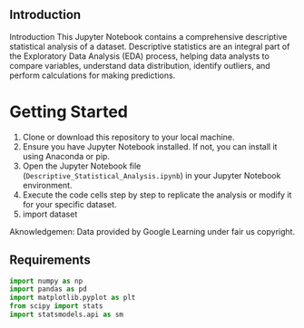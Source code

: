 ## Introduction
Introduction
This Jupyter Notebook contains a comprehensive descriptive statistical analysis of a dataset. Descriptive statistics are an integral part of the Exploratory Data Analysis (EDA) process, helping data analysts to compare variables, understand data distribution, identify outliers, and perform calculations for making predictions.

# Getting Started

1. Clone or download this repository to your local machine.
2. Ensure you have Jupyter Notebook installed. If not, you can install it using Anaconda or pip.
3. Open the Jupyter Notebook file (`Descriptive_Statistical_Analysis.ipynb`) in your Jupyter Notebook environment.
4. Execute the code cells step by step to replicate the analysis or modify it for your specific dataset.
5. import dataset

Aknowledgemen: Data provided by Google Learning under fair us copyright.

## Requirements 


```python
import numpy as np
import pandas as pd
import matplotlib.pyplot as plt
from scipy import stats
import statsmodels.api as sm




